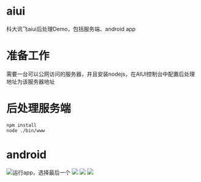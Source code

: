 # aiui
科大讯飞aiui后处理Demo，包括服务端、android app

# 准备工作
需要一台可以公网访问的服务器，并且安装nodejs，在AIUI控制台中配置后处理地址为该服务器地址

# 后处理服务端
```
npm install
node ./bin/www
```

# android 

![运行app，选择最后一个](https://raw.githubusercontent.com/jackgreentemp/aiui/master/images/1.jpeg)
![](https://raw.githubusercontent.com/jackgreentemp/aiui/master/images/2.jpeg)
![](https://raw.githubusercontent.com/jackgreentemp/aiui/master/images/3.jpeg)
![](https://raw.githubusercontent.com/jackgreentemp/aiui/master/images/4.jpeg)
